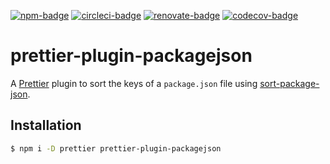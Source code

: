 [![npm-badge]][npm]
[![circleci-badge]][circleci]
[![renovate-badge]][renovate]
[![codecov-badge]][codecov]

[npm-badge]: https://img.shields.io/npm/v/prettier-plugin-packagejson.svg
[npm]: https://www.npmjs.com/package/prettier-plugin-packagejson
[circleci-badge]: https://circleci.com/gh/matzkoh/prettier-plugin-packagejson.svg?style=shield
[circleci]: https://circleci.com/gh/matzkoh/prettier-plugin-packagejson
[renovate-badge]: https://img.shields.io/badge/renovate-enabled-brightgreen.svg
[renovate]: https://renovatebot.com/
[codecov-badge]: https://codecov.io/gh/matzkoh/prettier-plugin-packagejson/branch/master/graph/badge.svg
[codecov]: https://codecov.io/gh/matzkoh/prettier-plugin-packagejson

# prettier-plugin-packagejson

A [Prettier] plugin to sort the keys of a `package.json` file using [sort-package-json].

[prettier]: https://github.com/prettier/prettier
[sort-package-json]: https://github.com/keithamus/sort-package-json

## Installation

```bash
$ npm i -D prettier prettier-plugin-packagejson
```
